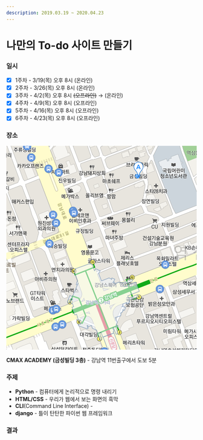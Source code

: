 ```yaml
---
description: 2019.03.19 ~ 2020.04.23
---
```


# 나만의 To-do 사이트 만들기

### 일시

* [x] 1주차 - 3/19\(목\) 오후 8시 \(온라인\)
* [x] 2주차 - 3/26\(목\) 오후 8시 \(온라인\)
* [x] 3주차 - 4/2\(목\) 오후 8시 ~~\(오프라인\)~~ → \(온라인\) 
* [x] 4주차 - 4/9\(목\) 오후 8시 \(오프라인\)
* [x] 5주차 - 4/16\(목\) 오후 8시 \(오프라인\)
* [x] 6주차 - 4/23\(목\) 오후 8시 \(오프라인\)

### 장소

![](../../.gitbook/assets/image%20%281%29.png)

**CMAX ACADEMY \(금성빌딩 3층\)** - 강남역 11번출구에서 도보 5분 



### 주제

* **Python** - 컴퓨터에게 논리적으로 명령 내리기
* **HTML/CSS** - 우리가 웹에서 보는 화면의 흑막
* **CLI**\(Command Line Interface\) - 
* **django** - 틀이 탄탄한 파이썬 웹 프레임워크 



### 결과





